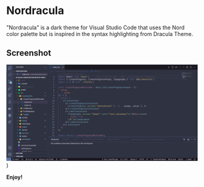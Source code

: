 # Nordracula

"Nordracula" is a dark theme for Visual Studio Code that uses the Nord color palette but is
inspired in the syntax highlighting from Dracula Theme.

## Screenshot

![screenshot](https://raw.githubusercontent.com/danjovich/nordracula-vscode-theme/master/screenshot.png))

**Enjoy!**
